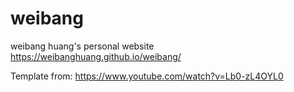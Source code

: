 # weibang
weibang huang's personal website
https://weibanghuang.github.io/weibang/

Template from: 
https://www.youtube.com/watch?v=Lb0-zL4OYL0
